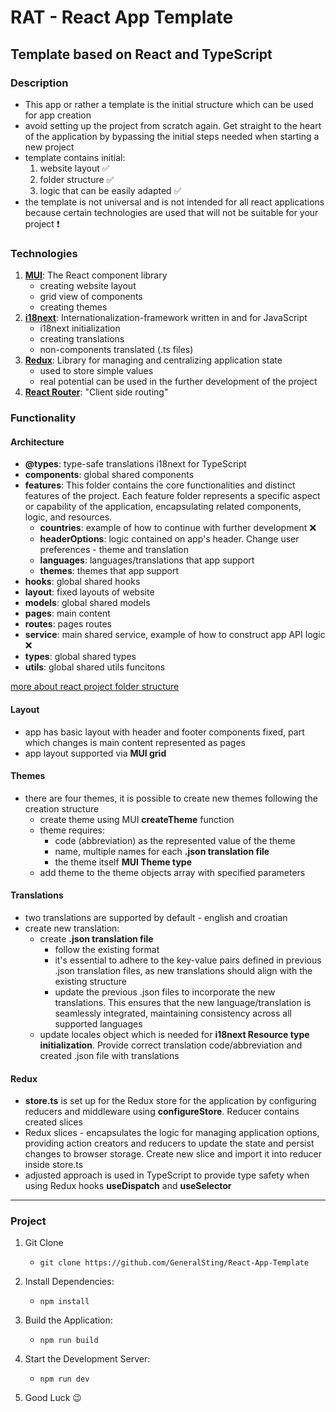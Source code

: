 # RAT - React App Template

## Template based on React and TypeScript

### Description

- This app or rather a template is the initial structure which can be used for app creation
- avoid setting up the project from scratch again. Get straight to the heart of the application by bypassing the initial steps needed when starting a new project
- template contains initial:
  1. website layout :white_check_mark:
  2. folder structure :white_check_mark:
  3. logic that can be easily adapted :white_check_mark:
- the template is not universal and is not intended for all react applications because certain technologies are used that will not be suitable for your project :heavy_exclamation_mark:

### Technologies

1. [**MUI**]("https://mui.com/"): The React component library
   - creating website layout
   - grid view of components
   - creating themes
2. [**i18next**]("https://www.i18next.com/"): Internationalization-framework written in and for JavaScript
   - i18next initialization
   - creating translations
   - non-components translated (.ts files)
3. [**Redux**]("https://react-redux.js.org/"): Library for managing and centralizing application state
   - used to store simple values
   - real potential can be used in the further development of the project
4. [**React Router**]("https://reactrouter.com/en/main"): "Client side routing"

### Functionality

#### Architecture

- **@types**: type-safe translations i18next for TypeScript
- **components**: global shared components
- **features**: This folder contains the core functionalities and distinct features of the project. Each feature folder represents a specific aspect or capability of the application, encapsulating related components, logic, and resources.
  - **countries**: example of how to continue with further development :x:
  - **headerOptions**: logic contained on app's header. Change user preferences - theme and translation
  - **languages**: languages/translations that app support
  - **themes**: themes that app support
- **hooks**: global shared hooks
- **layout**: fixed layouts of website
- **models**: global shared models
- **pages**: main content
- **routes**: pages routes
- **service**: main shared service, example of how to construct app API logic :x:
- **types**: global shared types
- **utils**: global shared utils funcitons

[more about react project folder structure]("https://github.com/GeneralSting/Frontend-documentation/blob/main/React/React%20folder%20structure.md")

#### Layout

- app has basic layout with header and footer components fixed, part which changes is main content represented as pages
- app layout supported via **MUI grid**

#### Themes

- there are four themes, it is possible to create new themes following the creation structure
  - create theme using MUI **createTheme** function
  - theme requires:
    - code (abbreviation) as the represented value of the theme
    - name, multiple names for each **.json translation file**
    - the theme itself **MUI Theme type**
  - add theme to the theme objects array with specified parameters

#### Translations

- two translations are supported by default - english and croatian
- create new translation:
  - create **.json translation file**
    - follow the existing format
    - it's essential to adhere to the key-value pairs defined in previous .json translation files, as new translations should align with the existing structure
    - update the previous .json files to incorporate the new translations. This ensures that the new language/translation is seamlessly integrated, maintaining consistency across all supported languages
  - update locales object which is needed for **i18next Resource type initialization**. Provide correct translation code/abbreviation and created .json file with translations

#### Redux

- **store.ts** is set up for the Redux store for the application by configuring reducers and middleware using **configureStore**. Reducer contains created slices
- Redux slices - encapsulates the logic for managing application options, providing action creators and reducers to update the state and persist changes to browser storage. Create new slice and import it into reducer inside store.ts
- adjusted approach is used in TypeScript to provide type safety when using Redux hooks **useDispatch** and **useSelector**

---

### Project

1. Git Clone

   - `git clone https://github.com/GeneralSting/React-App-Template`

2. Install Dependencies:

   - `npm install`

3. Build the Application:

   - `npm run build`

4. Start the Development Server:

   - `npm run dev`

5. Good Luck :wink:
